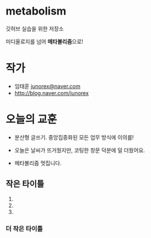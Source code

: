 # metabolism
깃허브 실습을 위한 저장소

미디올로지를 넘어 **메타볼리즘**으로!

# 작가
- 임태훈 <junorex@naver.com>
- http://blog.naver.com/junorex

# 오늘의 교훈
- 분산형 글쓰기. 중앙집중화된 모든 업무 방식에 이의를!
- 오늘은 날씨가 뜨거웠지만, 코팅한 창문 덕분에 덜 더웠어요.

- 메타볼리즘 멋집니다. 

## 작은 타이틀

 1.

 2.

 3.

### 더 작은 타이틀
